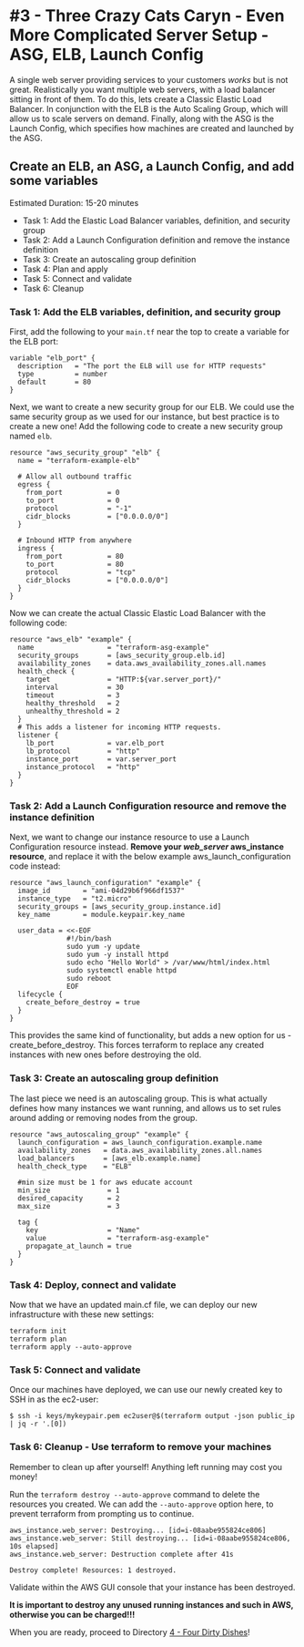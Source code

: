 # #3 - Three Crazy Cats Caryn - Even More Complicated Server Setup - ASG, ELB, Launch Config

A single web server providing services to your customers *works* but is not great.  Realistically you want multiple web servers, with a load balancer sitting in front of them.  To do this, lets create a Classic Elastic Load Balancer.  In conjunction with the ELB is the Auto Scaling Group, which will allow us to scale servers on demand.  Finally, along with the ASG is the Launch Config, which specifies how machines are created and launched by the ASG.

## Create an ELB, an ASG, a Launch Config, and add some variables

Estimated Duration: 15-20 minutes

- Task 1: Add the Elastic Load Balancer variables, definition, and security group
- Task 2: Add a Launch Configuration definition and remove the instance definition
- Task 3: Create an autoscaling group definition
- Task 4: Plan and apply
- Task 5: Connect and validate
- Task 6: Cleanup

### Task 1: Add the ELB variables, definition, and security group

First, add the following to your `main.tf` near the top to create a variable for the ELB port:
```hcl
variable "elb_port" {
  description   = "The port the ELB will use for HTTP requests"
  type          = number
  default       = 80
}
```

Next, we want to create a new security group for our ELB.  We could use the same security group as we used for our instance, but best practice is to create a new one!  Add the following code to create a new security group named `elb`.
```hcl
resource "aws_security_group" "elb" {
  name = "terraform-example-elb"

  # Allow all outbound traffic
  egress {
    from_port           = 0
    to_port             = 0
    protocol            = "-1"
    cidr_blocks         = ["0.0.0.0/0"]
  }

  # Inbound HTTP from anywhere
  ingress {
    from_port           = 80
    to_port             = 80
    protocol            = "tcp"
    cidr_blocks         = ["0.0.0.0/0"]
  }
}
```

Now we can create the actual Classic Elastic Load Balancer with the following code:
```hcl
resource "aws_elb" "example" {
  name                  = "terraform-asg-example"
  security_groups       = [aws_security_group.elb.id]
  availability_zones    = data.aws_availability_zones.all.names
  health_check {
    target              = "HTTP:${var.server_port}/"
    interval            = 30
    timeout             = 3
    healthy_threshold   = 2
    unhealthy_threshold = 2
  }
  # This adds a listener for incoming HTTP requests.
  listener {
    lb_port             = var.elb_port
    lb_protocol         = "http"
    instance_port       = var.server_port
    instance_protocol   = "http"
  }
}
```

### Task 2: Add a Launch Configuration resource and remove the instance definition
Next, we want to change our instance resource to use a Launch Configuration resource instead.  **Remove your *web_server* aws_instance resource**, and replace it with the below example aws_launch_configuration code instead:
```hcl
resource "aws_launch_configuration" "example" {
  image_id        = "ami-04d29b6f966df1537"
  instance_type   = "t2.micro"
  security_groups = [aws_security_group.instance.id]
  key_name        = module.keypair.key_name

  user_data = <<-EOF
              #!/bin/bash
              sudo yum -y update
              sudo yum -y install httpd
              sudo echo "Hello World" > /var/www/html/index.html
              sudo systemctl enable httpd
              sudo reboot
              EOF
  lifecycle {
    create_before_destroy = true
  }
}
```
This provides the same kind of functionality, but adds a new option for us - create_before_destroy.  This forces terraform to replace any created instances with new ones before destroying the old.

### Task 3: Create an autoscaling group definition

The last piece we need is an autoscaling group.  This is what actually defines how many instances we want running, and allows us to set rules around adding or removing nodes from the group.
```hcl
resource "aws_autoscaling_group" "example" {
  launch_configuration = aws_launch_configuration.example.name
  availability_zones   = data.aws_availability_zones.all.names
  load_balancers       = [aws_elb.example.name]
  health_check_type    = "ELB"
  
  #min size must be 1 for aws educate account
  min_size              = 1
  desired_capacity      = 2
  max_size              = 3

  tag {
    key                 = "Name"
    value               = "terraform-asg-example"
    propagate_at_launch = true
  }
}
```
### Task 4: Deploy, connect and validate

Now that we have an updated main.cf file, we can deploy our new infrastructure with these new settings:

```shell
terraform init
terraform plan
terraform apply --auto-approve
```

### Task 5: Connect and validate

Once our machines have deployed, we can use our newly created key to SSH in as the ec2-user:

`$ ssh -i keys/mykeypair.pem ec2user@$(terraform output -json public_ip | jq -r '.[0])`

### Task 6: Cleanup - Use terraform to remove your machines

Remember to clean up after yourself!  Anything left running may cost you money!

Run the `terraform destroy --auto-approve` command to delete the resources you created.  We can add the `--auto-approve` option here, to prevent terraform from prompting us to continue.

```text
aws_instance.web_server: Destroying... [id=i-08aabe955824ce806]
aws_instance.web_server: Still destroying... [id=i-08aabe955824ce806, 10s elapsed]
aws_instance.web_server: Destruction complete after 41s

Destroy complete! Resources: 1 destroyed.
```

Validate within the AWS GUI console that your instance has been destroyed.

**It is important to destroy any unused running instances and such in AWS, otherwise you can be charged!!!**

When you are ready, proceed to Directory [4 - Four Dirty Dishes](../4-four-dirty-dishes)!
